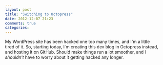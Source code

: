 ```yaml
---
layout: post
title: "Switching to Octopress"
date: 2012-12-07 21:23
comments: true
categories: 
---
```


My WordPress site has been hacked one too many times, and I'm a little tired of it. So, starting today, I'm creating this dev blog in Octopress instead, and hosting it on GitHub. Should make things run a lot smoother, and I *shouldn't* have to worry about it getting hacked any longer.